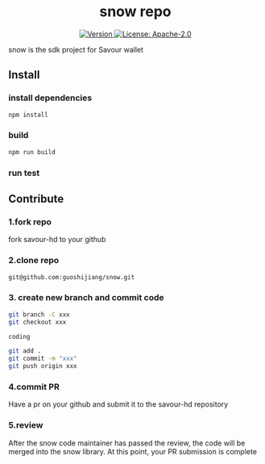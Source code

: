 <!--
parent:
  order: false
-->

<div align="center">
  <h1> snow repo </h1>
</div>

<div align="center">
  <a href="https://github.com/SavourDao/snow/releases/tag/v1.0.0-alpha">
    <img alt="Version" src="https://img.shields.io/github/tag/snow/savour-core.svg" />
  </a>
  <a href="https://github.com/SavourDao/savour-core/blob/main/LICENSE">
    <img alt="License: Apache-2.0" src="https://img.shields.io/github/license/SavourDao/savour-core.svg" />
  </a>
</div>

snow is the sdk project for Savour wallet


## Install

### install dependencies
```bash
npm install
```
### build 
```bash
npm run build 
```

### run test


## Contribute

### 1.fork repo

fork savour-hd to your github

### 2.clone repo

```bash
git@github.com:guoshijiang/snow.git
```

### 3. create new branch and commit code

```bash
git branch -C xxx
git checkout xxx

coding 

git add .
git commit -m "xxx"
git push origin xxx
```

### 4.commit PR

Have a pr on your github and submit it to the savour-hd repository


### 5.review 

After the snow code maintainer has passed the review, the code will be merged into the snow library. At this point, your PR submission is complete

